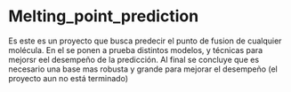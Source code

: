 # Melting_point_prediction
Es este es un proyecto que busca predecir el punto de fusion de cualquier molécula. En el  se ponen a prueba distintos modelos, y técnicas para mejorsr eel desempeño de la predicción. Al final se concluye que es necesario una base  mas robusta y grande para mejorar el desempeño (el proyecto aun no está terminado)
